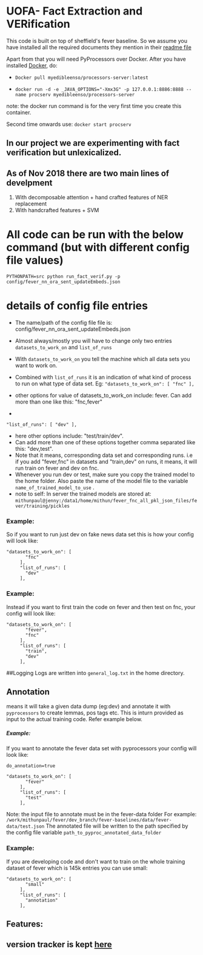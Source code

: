 
# UOFA- Fact Extraction and VERification

This code is built on top of sheffield's fever baseline. So we assume you have installed all the required documents they mention in their [readme file](https://github.com/sheffieldnlp/fever-baselines)


Apart from that you will need PyProcessors over Docker. After you have installed [Docker](https://www.docker.com/), do:


- `Docker pull myedibleenso/processors-server:latest`

- `docker run -d -e _JAVA_OPTIONS="-Xmx3G" -p 127.0.0.1:8886:8888 --name procserv myedibleenso/processors-server`

note: the docker run command is for the very first time you create this container. 

Second time onwards use: `docker start procserv`




## In our project we are experimenting with fact verification but unlexicalized.
## As of Nov 2018 there are two main lines of develpment
1. With decomposable attention + hand crafted features of NER replacement
2. With handcrafted features + SVM

# All code can be run with the below command (but with different config file values)
`PYTHONPATH=src python run_fact_verif.py -p config/fever_nn_ora_sent_updateEmbeds.json`

# details of config file entries
- The name/path of the config file file is: config/fever_nn_ora_sent_updateEmbeds.json
- Almost always/mostly you will have to change only two entries `datasets_to_work_on` and `list_of_runs`
- With `datasets_to_work_on` you tell the machine which all data sets you want to work on. 
- Combined with `list_of_runs` it is an indication of what kind of process to run on what type of data set.
Eg: 
`
"datasets_to_work_on": [
"fnc"
],
`

- other options for value of datasets_to_work_on include: fever. Can add more than one like this: "fnc,fever" 

-

 `
"list_of_runs": [
"dev"
],
`       
- here other options include: "test/train/dev". 
- Can add more than one of these options together comma separated like this: "dev,test". 
- Note that it means, corresponding data set and corresponding runs. i.e if you add "fever,fnc" in datasets and "train,dev" on runs, it means, it will run train on fever and dev on fnc.
- Whenever you run dev or test, make sure you copy the trained model to the home folder. Also paste the name of the model file to the variable `name_of_trained_model_to_use` .
- note to self: In server the trained models are stored at: `mithunpaul@jenny:/data1/home/mithun/fever_fnc_all_pkl_json_files/fever/training/pickles`

### Example:

So if you want to run just dev on fake news data set this is how your config will look like:
```
"datasets_to_work_on": [
       "fnc"
     ],
     "list_of_runs": [
       "dev"
     ],
```

### Example:

Instead if you want to first train the code on fever and then test on fnc,  your config will look like:
```
"datasets_to_work_on": [
       "fever",
       "fnc"
     ],
     "list_of_runs": [
       "train",
       "dev"
     ],
```


##Logging
Logs are written into `general_log.txt` in the home directory.

## Annotation 
means it will take a given data dump (eg:dev) and annotate it with `pyprocessors` to create lemmas, pos tags etc. This is inturn provided as input to the actual training code. Refer example below.
##### Example:
If you want to annotate the fever data set with pyprocessors your config will look like:

```
do_annotation=true

"datasets_to_work_on": [
       "fever"
     ],
     "list_of_runs": [
       "test"
     ],

```
Note: the input file to annotate must be in the fever-data folder
For example:
`/work/mithunpaul/fever/dev_branch/fever-baselines/data/fever-data/test.json` 
The annotated file will be written to the path specified by the config file variable `path_to_pyproc_annotated_data_folder`
### Example:

If you are developing code and don't want to train on the whole training dataset of fever
 which is 145k entries you can use small:
```
"datasets_to_work_on": [
       "small"
     ],
     "list_of_runs": [
       "annotation"
     ],

```

## Features:

## version tracker is kept [here](https://github.com/mithunpaul08/fever-baselines/blob/master/versions.md)

